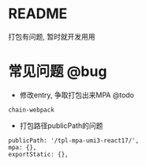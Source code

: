 # README

打包有问题, 暂时就开发用用

# 常见问题 @bug

- 修改entry, 争取打包出来MPA @todo

```
chain-webpack
```

- 打包路径publicPath的问题

```
publicPath: '/tpl-mpa-umi3-react17/',
mpa: {},
exportStatic: {},
```
